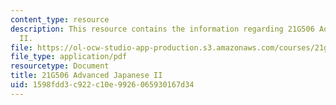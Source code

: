 ```yaml
---
content_type: resource
description: This resource contains the information regarding 21G506 Advanced Japanese
  II.
file: https://ol-ocw-studio-app-production.s3.amazonaws.com/courses/21g-506-advanced-japanese-ii-spring-2005/1598fdd3c922c10e9926065930167d34_MIT21G_506S05_506hw1.pdf
file_type: application/pdf
resourcetype: Document
title: 21G506 Advanced Japanese II
uid: 1598fdd3-c922-c10e-9926-065930167d34
---
```

